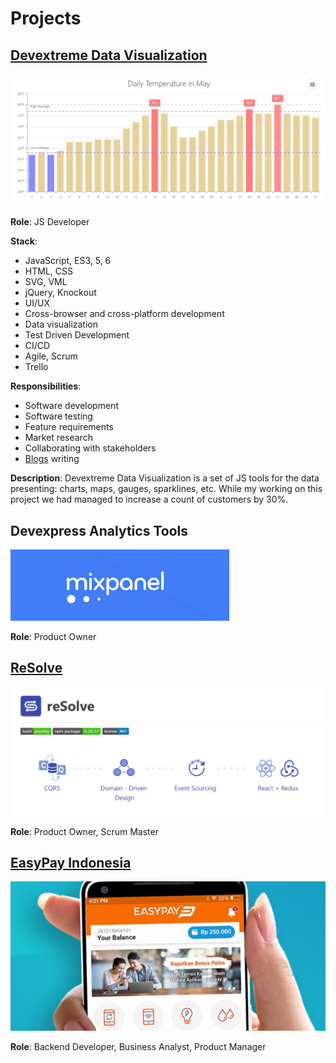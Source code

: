 # Projects

## [Devextreme Data Visualization](https://js.devexpress.com/Overview/Charts/)

![](dx-chart-titul.png)

**Role**: JS Developer

**Stack**:
- JavaScript, ES3, 5, 6
- HTML, CSS
- SVG, VML
- jQuery, Knockout
- UI/UX
- Cross-browser and cross-platform development
- Data visualization
- Test Driven Development
- CI/CD
- Agile, Scrum
- Trello

**Responsibilities**:
- Software development
- Software testing
- Feature requirements
- Market research
- Collaborating with stakeholders
- [Blogs](/blogs) writing

**Description**: Devextreme Data Visualization is a set of JS tools for the data presenting: charts, maps, gauges, sparklines, etc. While my working on this project we had managed to increase a count of customers by 30%.


## Devexpress Analytics Tools

![](mixpanel-titul.png)

**Role**: Product Owner

## [ReSolve](https://github.com/reimagined/resolve)

![](resolve-titul.png)

**Role**: Product Owner, Scrum Master

## [EasyPay Indonesia](https://easypay.co.id/)

![](easypay-titul.png)

**Role**: Backend Developer, Business Analyst, Product Manager